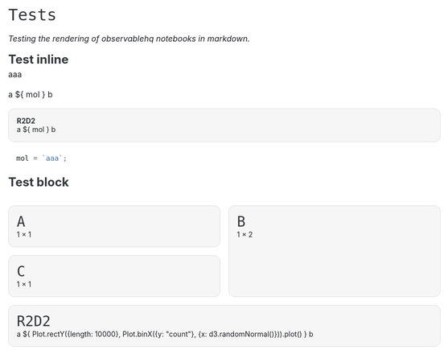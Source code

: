 # Tests

_Testing the rendering of observablehq notebooks in markdown._

## Test inline

<!-- a ${ Plot.rectY({length: 10000}, Plot.binX({y: "count"}, {x: d3.randomNormal()})).plot() } b -->

aaa

a ${ mol } b

<div class="card grid-colspan-2">
  <h4>R2D2</h4>
  a ${ mol } b
</div>

```js
mol = `aaa`;
```

## Test block

<style setup>
:root {
    --monospace: Menlo, Consolas, monospace;
    --monospace-font: 14px/1.5 var(--monospace);
    --serif: "Source Serif 4", "Iowan Old Style", "Apple Garamond", "Palatino Linotype", "Times New Roman", "Droid Serif", Times, serif, "Apple Color Emoji", "Segoe UI Emoji", "Segoe UI Symbol";
    --sans-serif: -apple-system, BlinkMacSystemFont, "avenir next", avenir, helvetica, "helvetica neue", ubuntu, roboto, noto, "segoe ui", arial, sans-serif;
    --theme-blue: #4269d0;
    --theme-green: #3ca951;
    --theme-red: #ff725c;
    --theme-yellow: #efb118
}

html {
    -webkit-text-size-adjust: 100%;
    -webkit-font-smoothing: antialiased;
    -moz-osx-font-smoothing: grayscale;
    background: var(--theme-background);
    color: var(--theme-foreground)
}

body {
    font: 17px/1.5 var(--serif);
    margin: 0
}

a[href] {
    color: var(--theme-foreground-focus)
}

h1,h2,h3,h4,h5,h6 {
    color: var(--theme-foreground-alt);
    font-weight: 700;
    line-height: 1.15;
    margin-top: 0;
    margin-bottom: .25rem;
    text-wrap: balance
}

h2+p,h3+p,h4+p,h2+table,h3+table,h4+table {
    margin-top: 0
}

h1+h2 {
    color: var(--theme-foreground);
    font-size: 20px;
    font-style: italic;
    font-weight: 400;
    margin-bottom: 1rem
}

a[href] {
    text-decoration: none
}

a[href]:hover,a[href]:focus {
    text-decoration: underline
}

h1 code,h2 code,h3 code,h4 code,h5 code,h6 code {
    font-size: 90%
}

pre {
    line-height: 1.5
}

pre,code,tt {
    font-family: var(--monospace);
    font-size: 14px
}

img {
    max-width: 100%
}

p,table,figure,figcaption,h1,h2,h3,h4,h5,h6,.katex-display {
    max-width: 640px
}

blockquote,ol,ul {
    max-width: 600px
}

blockquote {
    margin: 1rem 1.5rem
}

ul ol {
    padding-left: 28px
}

hr {
    height: 1px;
    margin: 1rem 0;
    padding: 1rem 0;
    border: none;
    background: no-repeat center/100% 1px linear-gradient(to right,var(--theme-foreground-faintest),var(--theme-foreground-faintest))
}

pre {
    background-color: var(--theme-background-alt);
    border-radius: 4px;
    margin: 1rem -1rem;
    max-width: 960px;
    min-height: 1.5em;
    padding: .5rem 1rem;
    overflow-x: auto;
    box-sizing: border-box
}

input:not([type]),input[type=email],input[type=number],input[type=password],input[type=range],input[type=search],input[type=tel],input[type=text],input[type=url] {
    width: 240px
}

input,canvas,button {
    vertical-align: middle
}

button,input,textarea {
    accent-color: var(--theme-blue)
}

table {
    width: 100%;
    border-collapse: collapse;
    font: 13px/1.2 var(--sans-serif)
}

table pre,table code,table tt {
    font-size: inherit;
    line-height: inherit
}

th>pre:only-child,td>pre:only-child {
    margin: 0;
    padding: 0
}

th {
    color: var(--theme-foreground);
    text-align: left;
    vertical-align: bottom
}

td {
    color: var(--theme-foreground-alt);
    vertical-align: top
}

th,td {
    padding: 3px 6.5px 3px 0
}

th:last-child,td:last-child {
    padding-right: 0
}

tr:not(:last-child) {
    border-bottom: solid 1px var(--theme-foreground-faintest)
}

thead tr {
    border-bottom: solid 1px var(--theme-foreground-fainter)
}

figure,table {
    margin: 1rem 0
}

figure img {
    max-width: 100%
}

figure>h2,figure>h3 {
    font-family: var(--sans-serif)
}

figure>h2 {
    font-size: 20px
}

figure>h3 {
    font-size: 16px;
    font-weight: 400
}

figcaption {
    font: small var(--sans-serif);
    color: var(--theme-foreground-muted)
}

a[href].observablehq-header-anchor {
    color: inherit
}

:root {
    --font-big: 700 32px/1 var(--sans-serif);
    --font-small: 14px var(--sans-serif)
}

.big {
    font: var(--font-big)
}

.small {
    font: var(--font-small)
}

.red {
    color: var(--theme-red)
}

.yellow {
    color: var(--theme-yellow)
}

.green {
    color: var(--theme-green)
}

.blue {
    color: var(--theme-blue)
}

.muted {
    color: var(--theme-foreground-muted)
}

.observablehq--draft>h1:first-of-type:after {
    content: " [DRAFT]";
    color: var(--theme-foreground-muted)
}

:root {
    --theme-caret: url("data:image/svg+xml,%3Csvg xmlns='http://www.w3.org/2000/svg' width='16' height='16' viewBox='0 0 16 16'%3E%3Cpath d='M5 7L8.125 9.5L11.25 7' stroke='black' stroke-width='1.5' stroke-linecap='round' fill='none'/%3E%3C/svg%3E");
    --theme-toggle: url("data:image/svg+xml,%3Csvg xmlns='http://www.w3.org/2000/svg' width='16' height='16' viewBox='0 0 16 16'%3E%3Cpath d='m10.5,11 2.5-3-2.5-3 M6,8h7' fill='none' stroke='black' stroke-width='2'/%3E%3Crect x='2' y='2' fill='currentColor' height='12' rx='0.5' width='2'/%3E%3C/svg%3E");
    --theme-magnifier: url("data:image/svg+xml,%3Csvg xmlns='http://www.w3.org/2000/svg' width='16' height='16' viewBox='0 0 16 16'%3E%3Cpath stroke='currentColor' stroke-width='2' fill='none' d='M15,15L10.5,10.5a3,3 0 1,0 -6 -6a3,3 0 1,0 6 6'%3E%3C/path%3E%3C/svg%3E");
    --observablehq-max-width: 1440px;
    --observablehq-header-height: 2.2rem;
    scroll-padding-top: 2.5rem
}

:root:has(#observablehq-header) {
    scroll-padding-top: calc(var(--observablehq-header-height) + 2.5rem)
}

body {
    max-width: var(--observablehq-max-width);
    margin: auto
}

#observablehq-main,#observablehq-header,#observablehq-footer {
    margin: 1rem auto
}

#observablehq-header {
    position: fixed;
    top: 0;
    left: calc(max(0rem,(100vw - var(--observablehq-max-width)) / 2) + var(--observablehq-inset-left) + 2rem);
    right: calc(max(0rem,(100vw - var(--observablehq-max-width)) / 2) + var(--observablehq-inset-right) + 2rem);
    z-index: 1;
    display: flex;
    align-items: center;
    gap: .5rem;
    height: var(--observablehq-header-height);
    margin: 0 -2rem 2rem;
    padding: 1rem 2rem .5rem;
    background: var(--theme-background);
    border-bottom: solid 1px var(--theme-foreground-faintest);
    font: 500 16px var(--sans-serif)
}

#observablehq-main {
    min-height: calc(100vh - 20rem);
    position: relative;
    z-index: 0
}

#observablehq-header~#observablehq-main {
    margin-top: calc(var(--observablehq-header-height) + 1.5rem + 2rem)
}

#observablehq-footer {
    display: block;
    margin-top: 10rem;
    font: 12px var(--sans-serif);
    color: var(--theme-foreground-faint)
}

#observablehq-footer nav {
    display: grid;
    max-width: 640px;
    grid-template-columns: 1fr 1fr;
    column-gap: 1rem;
    margin-bottom: 1rem
}

#observablehq-footer nav a {
    display: flex;
    flex-direction: column;
    border: 1px solid var(--theme-foreground-fainter);
    border-radius: 8px;
    padding: 1rem;
    line-height: 1rem;
    text-decoration: none
}

#observablehq-footer nav a span {
    font-size: 14px
}

#observablehq-footer nav a:hover span {
    text-decoration: underline
}

#observablehq-footer nav a:hover {
    border-color: var(--theme-foreground-focus)
}

#observablehq-footer nav a[rel=prev] {
    grid-column: 1;
    align-items: start
}

#observablehq-footer nav a[rel=next] {
    grid-column: 2;
    align-items: end
}

#observablehq-footer nav a:before {
    color: var(--theme-foreground-faint)
}

#observablehq-footer nav a[rel=prev]:before {
    content: "Previous page"
}

#observablehq-footer nav a[rel=next]:before {
    content: "Next page"
}

#observablehq-center {
    margin: 2rem;
    --observablehq-inset-left: 0rem;
    --observablehq-inset-right: 0rem
}

#observablehq-sidebar {
    --observablehq-sidebar-padding-left: max(0rem, (100vw - var(--observablehq-max-width)) / 2) ;
    position: fixed;
    background: var(--theme-background-alt);
    color: var(--theme-foreground-muted);
    font: 14px var(--sans-serif);
    visibility: hidden;
    font-weight: 500;
    width: calc(272px + var(--observablehq-sidebar-padding-left));
    z-index: 2;
    top: 0;
    bottom: 0;
    left: -272px;
    box-sizing: border-box;
    padding: 0 .5rem 1rem calc(var(--observablehq-sidebar-padding-left) + .5rem);
    overflow-y: auto
}

#observablehq-sidebar ol,#observablehq-toc ol {
    list-style: none;
    margin: 0;
    padding: 0
}

#observablehq-sidebar>ol,#observablehq-sidebar>details,#observablehq-sidebar>section {
    position: relative;
    padding-bottom: .5rem;
    margin: .5rem 0;
    border-bottom: solid 1px var(--theme-foreground-faintest)
}

#observablehq-sidebar>ol:first-child {
    position: sticky;
    top: 0;
    z-index: 1;
    font-size: 16px;
    font-weight: 700;
    padding-top: 1rem;
    margin: 0;
    color: var(--theme-foreground)
}

#observablehq-sidebar>ol:first-child:before {
    content: "";
    position: absolute;
    inset: 0 -.5rem;
    background: var(--theme-background-alt)
}

#observablehq-sidebar>ol:first-child>li {
    position: relative
}

#observablehq-sidebar>ol:first-child>li>a {
    height: calc(var(--observablehq-header-height) - 1rem)
}

#observablehq-sidebar>ol:last-child,#observablehq-sidebar>details:last-child,#observablehq-sidebar>section:last-child {
    border-bottom: none
}

#observablehq-sidebar summary {
    font-weight: 700;
    color: var(--theme-foreground);
    cursor: default
}

#observablehq-sidebar summary::-webkit-details-marker,#observablehq-sidebar summary::marker {
    display: none
}

#observablehq-sidebar details summary:after {
    position: absolute;
    right: 0;
    width: 1rem;
    height: 1rem;
    background: var(--theme-foreground-muted);
    content: "";
    -webkit-mask: var(--theme-caret);
    -webkit-mask-repeat: no-repeat;
    -webkit-mask-position: center;
    mask: var(--theme-caret);
    mask-repeat: no-repeat;
    mask-position: center;
    padding: .5rem;
    transition: transform .25s ease;
    transform: rotate(-90deg);
    transform-origin: 50% 50%
}

#observablehq-sidebar details summary:hover:after {
    color: var(--theme-foreground)
}

#observablehq-sidebar details[open] summary:after {
    transform: rotate(0)
}

#observablehq-sidebar-toggle {
    position: fixed;
    appearance: none;
    background: none;
    top: 0;
    left: 0;
    height: 100%;
    width: 2rem;
    display: flex;
    align-items: center;
    justify-content: center;
    cursor: e-resize;
    margin: 0;
    color: var(--theme-foreground-muted);
    z-index: 1
}

#observablehq-sidebar-close {
    position: absolute;
    top: 1rem;
    right: 0;
    width: 2rem;
    height: var(--observablehq-header-height);
    display: flex;
    align-items: center;
    justify-content: center;
    color: var(--theme-foreground-muted);
    cursor: w-resize;
    z-index: 2
}

#observablehq-sidebar-toggle:before,#observablehq-sidebar-close:before {
    content: "";
    width: 1rem;
    height: 1rem;
    background: currentColor;
    -webkit-mask: var(--theme-toggle);
    mask: var(--theme-toggle)
}

#observablehq-sidebar-close:before {
    transform: scaleX(-1)
}

#observablehq-sidebar summary,.observablehq-link a {
    display: flex;
    padding: .5rem 1rem .5rem 1.5rem;
    margin-left: -.5rem;
    align-items: center
}

#observablehq-sidebar summary a {
    flex-grow: 1;
    color: inherit
}

#observablehq-sidebar summary.observablehq-link {
    padding: 0;
    margin-left: 0
}

#observablehq-sidebar details summary:hover,.observablehq-link-active a,.observablehq-link a:hover {
    background: var(--theme-background)
}

.observablehq-link a:hover {
    color: var(--theme-foreground-focus)
}

#observablehq-toc {
    display: none;
    position: fixed;
    color: var(--theme-foreground-muted);
    font: 400 14px var(--sans-serif);
    z-index: 1;
    top: 0;
    right: calc(max(0rem,(100% - var(--observablehq-max-width)) / 2) + 1rem);
    bottom: 0;
    overflow-y: auto
}

#observablehq-header~#observablehq-toc {
    top: calc(var(--observablehq-header-height) + 1.5rem)
}

#observablehq-toc nav {
    width: 192px;
    margin: 2rem 0;
    padding: 0 1rem;
    box-sizing: border-box;
    border-left: solid 1px var(--theme-foreground-faintest)
}

#observablehq-toc div {
    font-weight: 700;
    color: var(--theme-foreground);
    margin-bottom: .5rem
}

.observablehq-secondary-link a {
    display: block;
    padding: .25rem 0
}

.observablehq-link:not(.observablehq-link-active) a[href]:not(:hover),.observablehq-secondary-link:not(.observablehq-secondary-link-active) a[href]:not(:hover) {
    color: inherit
}

.observablehq-link-active,.observablehq-secondary-link-active {
    position: relative
}

.observablehq-link-active:before,.observablehq-secondary-link-highlight {
    content: "";
    position: absolute;
    width: 3px;
    background: var(--theme-foreground-focus)
}

.observablehq-link-active:before {
    top: 0;
    bottom: 0;
    left: -.5rem
}

.observablehq-secondary-link-highlight {
    left: 1px;
    top: 2rem;
    height: 0;
    transition: top .15s ease,height .15s ease
}

#observablehq-sidebar {
    transition: visibility .15s 0ms,left .15s 0ms ease
}

#observablehq-sidebar:focus-within,#observablehq-sidebar-toggle:checked~#observablehq-sidebar {
    left: 0;
    visibility: initial;
    box-shadow: 0 0 8px 4px #0000001a;
    transition: visibility 0ms 0ms,left .15s 0ms ease
}

#observablehq-sidebar-backdrop {
    display: none;
    position: fixed;
    inset: 0;
    z-index: 2
}

#observablehq-sidebar-backdrop:has(~#observablehq-sidebar:focus-within),#observablehq-sidebar-toggle:checked~#observablehq-sidebar-backdrop {
    display: initial
}

@media (prefers-color-scheme: dark) {
    #observablehq-sidebar:focus-within,#observablehq-sidebar-toggle:checked~#observablehq-sidebar {
        box-shadow:0 0 8px 4px #00000080
    }
}

@media (min-width: calc(912px + 6rem)) {
    #observablehq-sidebar {
        transition:none!important
    }

    #observablehq-sidebar-toggle:checked~#observablehq-sidebar-backdrop {
        display: none
    }

    #observablehq-sidebar-toggle:checked~#observablehq-sidebar,#observablehq-sidebar-toggle:indeterminate~#observablehq-sidebar {
        left: 0;
        visibility: initial;
        box-shadow: none
    }

    #observablehq-sidebar-toggle:checked~#observablehq-center,#observablehq-sidebar-toggle:indeterminate~#observablehq-center {
        --observablehq-inset-left: calc(272px + 1rem) ;
        --observablehq-inset-right: 1rem;
        padding-left: var(--observablehq-inset-left);
        padding-right: 1rem
    }
}

@media (min-width: calc(832px + 5rem)) {
    #observablehq-toc~#observablehq-main {
        padding-right:calc(192px + 1rem)
    }

    #observablehq-toc {
        display: block
    }
}

@media (min-width: calc(912px + 6rem)) {
    #observablehq-sidebar-toggle:checked~#observablehq-center #observablehq-toc,#observablehq-sidebar-toggle:indeterminate~#observablehq-center #observablehq-toc {
        display:none
    }

    #observablehq-sidebar-toggle:checked~#observablehq-center #observablehq-toc~#observablehq-main,#observablehq-sidebar-toggle:indeterminate~#observablehq-center #observablehq-toc~#observablehq-main {
        padding-right: 0
    }
}

@media (min-width: calc(1104px + 7rem)) {
    #observablehq-sidebar-toggle:checked~#observablehq-center #observablehq-toc,#observablehq-sidebar-toggle:indeterminate~#observablehq-center #observablehq-toc,#observablehq-toc {
        display:block
    }

    #observablehq-sidebar-toggle:checked~#observablehq-center #observablehq-toc~#observablehq-main,#observablehq-sidebar-toggle:indeterminate~#observablehq-center #observablehq-toc~#observablehq-main {
        padding-right: calc(192px + 1rem)
    }
}

.observablehq-pre-container {
    position: relative;
    margin: 1rem -1rem;
    max-width: 960px
}

.observablehq-pre-container:after {
    position: absolute;
    top: 0;
    right: 0;
    height: 21px;
    font: 12px var(--sans-serif);
    color: var(--theme-foreground-muted);
    background: linear-gradient(to right,transparent,var(--theme-background-alt) 40%);
    padding: .5rem .5rem .5rem 1.5rem
}

.observablehq-pre-container[data-language]:after {
    content: attr(data-language)
}

.observablehq-pre-container pre {
    padding-right: 4rem;
    margin: 0;
    max-width: none
}

.observablehq-pre-copy {
    position: absolute;
    top: 0;
    right: 0;
    background: none;
    color: transparent;
    border: none;
    border-radius: 4px;
    padding: 0 8px;
    margin: 4px;
    height: 29px;
    cursor: pointer;
    z-index: 1;
    display: flex;
    align-items: center
}

.observablehq-pre-copied:before {
    content: "Copied!";
    position: absolute;
    right: calc(100% + .25rem);
    background: linear-gradient(to right,transparent,var(--theme-background-alt) 10%);
    color: var(--theme-green);
    font: var(--font-small);
    padding: 4px 8px 4px 16px;
    pointer-events: none;
    animation-name: observablehq-pre-copied;
    animation-duration: .25s;
    animation-direction: alternate;
    animation-iteration-count: 2
}

@keyframes observablehq-pre-copied {
    0% {
        opacity: 0;
        transform: translate(.5rem)
    }

    50% {
        opacity: 1
    }

    to {
        transform: translate(0)
    }
}

.observablehq-pre-container[data-copy] .observablehq-pre-copy,.observablehq-pre-container:hover .observablehq-pre-copy,.observablehq-pre-container .observablehq-pre-copy:focus {
    background: var(--theme-background-alt);
    color: var(--theme-foreground-faint)
}

.observablehq-pre-container .observablehq-pre-copy:hover {
    color: var(--theme-foreground-muted)
}

.observablehq-pre-container .observablehq-pre-copy:active {
    color: var(--theme-foreground);
    background: var(--theme-foreground-faintest)
}

#observablehq-sidebar.observablehq-search-results>ol:not(:first-child),#observablehq-sidebar.observablehq-search-results>details,#observablehq-sidebar.observablehq-search-results>section {
    display: none
}

#observablehq-search {
    position: relative;
    padding: .5rem 0 0;
    display: flex;
    align-items: center
}

#observablehq-search input {
    padding: 6px 4px 6px 2.2em;
    width: 100%;
    border: none;
    border-radius: 4px;
    background-color: var(--theme-background);
    font-size: 13.3px;
    height: 28px
}

#observablehq-search input::placeholder {
    color: var(--theme-foreground-faint)
}

#observablehq-search:before {
    position: absolute;
    left: .5rem;
    content: "";
    width: 1rem;
    height: 1rem;
    background: currentColor;
    -webkit-mask: var(--theme-magnifier);
    mask: var(--theme-magnifier);
    pointer-events: none
}

#observablehq-search:after {
    position: absolute;
    right: 6px;
    content: attr(data-shortcut);
    pointer-events: none
}

#observablehq-search:focus-within:after {
    content: ""
}

#observablehq-search-results {
    --relevance-width: 32px;
    position: absolute;
    overflow-y: auto;
    top: 6.5rem;
    left: var(--observablehq-sidebar-padding-left);
    right: .5rem;
    bottom: 0
}

#observablehq-search-results a span {
    max-width: 184px;
    white-space: nowrap;
    overflow: hidden;
    text-overflow: ellipsis
}

#observablehq-search-results div {
    text-align: right;
    font-size: 10px;
    margin: .5em
}

#observablehq-search-results li {
    position: relative;
    display: flex;
    align-items: center
}

#observablehq-search-results a {
    flex-grow: 1
}

#observablehq-search-results li:after,#observablehq-search-results a span:after {
    content: "";
    width: var(--relevance-width);
    height: 4px;
    position: absolute;
    top: 14px;
    right: .5em;
    border-radius: 2px;
    background: var(--theme-foreground-muted)
}

#observablehq-search-results li.observablehq-link-active:after {
    background: var(--theme-foreground-focus)
}

#observablehq-search-results a span:after {
    background: var(--theme-foreground-faintest)
}

#observablehq-search-results li[data-score="0"]:after {
    width: calc(var(--relevance-width) * .125)
}

#observablehq-search-results li[data-score="1"]:after {
    width: calc(var(--relevance-width) * .25)
}

#observablehq-search-results li[data-score="2"]:after {
    width: calc(var(--relevance-width) * .4375)
}

#observablehq-search-results li[data-score="3"]:after {
    width: calc(var(--relevance-width) * .625)
}

#observablehq-search-results li[data-score="4"]:after {
    width: calc(var(--relevance-width) * .8125)
}

@media print {
    #observablehq-center {
        padding-left: 1em!important
    }

    #observablehq-sidebar,#observablehq-footer {
        display: none!important
    }
}

#observablehq-main {
    container-type: inline-size
}

.grid {
    margin: 1rem 0;
    display: grid;
    gap: 1rem;
    grid-auto-rows: 1fr
}

.grid svg {
    overflow: visible
}

.grid figure {
    margin: 0
}

.grid>*>p:first-child {
    margin-top: 0
}

.grid>*>p:last-child {
    margin-bottom: 0
}

@container (min-width: 640px) {
    .grid-cols-2,.grid-cols-4 {
        grid-template-columns: repeat(2,minmax(0,1fr))
    }

    .grid-cols-2 .grid-colspan-2,.grid-cols-2 .grid-colspan-3,.grid-cols-2 .grid-colspan-4,.grid-cols-4 .grid-colspan-2,.grid-cols-4 .grid-colspan-3,.grid-cols-4 .grid-colspan-4 {
        grid-column: span 2
    }
}

@container (min-width: 720px) {
    .grid-cols-3 {
        grid-template-columns: repeat(3,minmax(0,1fr))
    }

    .grid-cols-3 .grid-colspan-2 {
        grid-column: span 2
    }

    .grid-cols-3 .grid-colspan-3 {
        grid-column: span 3
    }
}

@container (min-width: 1080px) {
    .grid-cols-4 {
        grid-template-columns: repeat(4,minmax(0,1fr))
    }

    .grid-cols-4 .grid-colspan-3 {
        grid-column: span 3
    }

    .grid-cols-4 .grid-colspan-4 {
        grid-column: span 4
    }
}

.grid-rowspan-2 {
    grid-row: span 2
}

.grid-rowspan-3 {
    grid-row: span 3
}

.grid-rowspan-4 {
    grid-row: span 4
}

.note,.tip,.warning,.caution {
    border-left: solid 1px;
    border-radius: 0 4px 4px 0;
    padding: 1rem 2rem;
    margin: 1rem 0;
    box-sizing: border-box;
    max-width: 640px
}

.note:before,.tip:before,.warning:before,.caution:before {
    display: block;
    margin-bottom: 1rem;
    font-weight: 700
}

.note {
    border-left-color: var(--theme-foreground-fainter);
    background-color: var(--theme-background-alt)
}

.note:before {
    content: "Note";
    color: var(--theme-foreground-muted)
}

.tip {
    border-left-color: var(--theme-green);
    background-color: color-mix(in srgb,var(--theme-green),var(--theme-background) 90%)
}

.tip:before {
    content: "Tip";
    color: var(--theme-green)
}

.warning {
    border-left-color: var(--theme-yellow);
    background-color: color-mix(in srgb,var(--theme-yellow),var(--theme-background) 90%)
}

.warning:before {
    content: "Warning";
    color: var(--theme-yellow)
}

.caution {
    border-left-color: var(--theme-red);
    background-color: color-mix(in srgb,var(--theme-red),var(--theme-background) 90%)
}

.caution:before {
    content: "Caution";
    color: var(--theme-red)
}

.note[label]:before,.tip[label]:before,.warning[label]:before,.caution[label]:before {
    content: attr(label)
}

.note>:first-child,.tip>:first-child,.warning>:first-child,.caution>:first-child {
    margin-top: 0
}

.note>:last-child,.tip>:last-child,.warning>:last-child,.caution>:last-child {
    margin-bottom: 0
}

.card {
    background: var(--theme-background-alt);
    border: solid 1px var(--theme-foreground-faintest);
    border-radius: .75rem;
    padding: 1rem;
    margin: 1rem 0;
    font: 14px var(--sans-serif)
}

.grid>.card {
    margin: 0
}

.card>:first-child,.card>:first-child>:first-child {
    margin-top: 0
}

.card>:last-child,.card>:last-child>:last-child {
    margin-bottom: 0
}

.card h2,.card h3 {
    font-size: inherit
}

.card h2 {
    font-weight: 500;
    font-size: 15px
}

.card h3 {
    font-weight: 400;
    color: var(--theme-foreground-muted)
}

.card h2~svg,.card h3~svg,.card h2~p,.card h3~p {
    margin-top: 1rem
}

.observablehq--block:empty {
    margin: 0
}

@keyframes observablehq-loading {
    0% {
        transform: rotate(0)
    }

    to {
        transform: rotate(360deg)
    }
}

observablehq-loading {
    font: var(--monospace-font);
    color: var(--theme-foreground-muted);
    display: inline-block;
    transform-origin: .32em 55%;
    animation-name: observablehq-loading;
    animation-timing-function: linear;
    animation-duration: 1s;
    animation-iteration-count: infinite
}

observablehq-loading:before {
    content: "\21bb"
}

.observablehq--block observablehq-loading {
    display: block
}

.observablehq--block {
    margin: 1rem 0
}

.observablehq--block .observablehq,.observablehq--block .observablehq--inspect {
    display: block
}

.observablehq--collapsed,.observablehq--expanded.observablehq--inspect a {
    cursor: pointer
}

.observablehq--caret {
    margin-right: 4px;
    vertical-align: baseline
}

.observablehq--field {
    text-indent: -1rem;
    margin-left: 1rem
}

.observablehq--inspect {
    font: var(--monospace-font);
    overflow-x: auto;
    white-space: pre
}

.observablehq--inspect.observablehq--import {
    white-space: normal
}

.observablehq--inspect::-webkit-scrollbar {
    display: none
}

.observablehq--error .observablehq--inspect {
    word-break: break-all;
    white-space: pre-wrap
}

.observablehq--string-expand {
    margin-left: 6px;
    padding: 2px 6px;
    border-radius: 2px;
    font-size: 80%;
    background: var(--theme-background-alt);
    cursor: pointer;
    vertical-align: middle
}

.observablehq--keyword,.hljs-doctag,.hljs-keyword,.hljs-meta .hljs-keyword,.hljs-template-tag,.hljs-template-variable,.hljs-type,.hljs-variable.language_ {
    color: var(--syntax-keyword)
}

.observablehq--symbol,.hljs-title,.hljs-title.class_,.hljs-title.class_.inherited__,.hljs-title.function_ {
    color: var(--syntax-entity)
}

.observablehq--index,.observablehq--key,.hljs-attr,.hljs-attribute,.hljs-meta,.hljs-operator,.hljs-variable,.hljs-selector-attr,.hljs-selector-class,.hljs-selector-id {
    color: var(--syntax-constant)
}

.observablehq--regexp,.observablehq--string,.hljs-regexp,.hljs-string,.hljs-meta .hljs-string {
    color: var(--syntax-string)
}

.observablehq--null,.observablehq--undefined,.hljs-built_in,.hljs-literal,.hljs-symbol {
    color: var(--syntax-variable)
}

.observablehq--prototype-key,.observablehq--empty,.hljs-comment,.hljs-formula {
    color: var(--syntax-comment)
}

.observablehq--bigint,.observablehq--boolean,.observablehq--date,.observablehq--forbidden,.observablehq--number,.hljs-name,.hljs-number,.hljs-quote,.hljs-selector-tag,.hljs-selector-pseudo {
    color: var(--syntax-entity-tag)
}

.hljs-subst {
    color: var(--syntax-storage-modifier-import)
}

.hljs-section {
    color: var(--syntax-markup-heading);
    font-weight: 700
}

.hljs-bullet {
    color: var(--syntax-markup-list)
}

.hljs-emphasis {
    color: var(--syntax-markup-italic);
    font-style: italic
}

.hljs-strong {
    color: var(--syntax-markup-bold);
    font-weight: 700
}

.hljs-addition {
    color: var(--syntax-markup-inserted);
    background-color: var(--syntax-markup-inserted-background)
}

.hljs-deletion {
    color: var(--syntax-markup-deleted);
    background-color: var(--syntax-markup-deleted-background)
}

.observablehq--empty {
    font-style: oblique
}

.observablehq--error {
    color: var(--syntax-keyword)
}

.plot-d6a7b5 {
    --plot-background: var(--theme-background)
}

p .plot-d6a7b5 {
    display: inline-block
}

@media (prefers-color-scheme: light) {
    :root {
        --syntax-keyword: #d73a49;
        --syntax-entity: #6f42c1;
        --syntax-constant: #005cc5;
        --syntax-string: #032f62;
        --syntax-variable: #e36209;
        --syntax-comment: var(--theme-foreground-muted);
        --syntax-entity-tag: #22863a;
        --syntax-storage-modifier-import: #24292e;
        --syntax-markup-heading: #005cc5;
        --syntax-markup-list: #735c0f;
        --syntax-markup-italic: #24292e;
        --syntax-markup-bold: #24292e;
        --syntax-markup-inserted: #22863a;
        --syntax-markup-inserted-background: #f0fff4;
        --syntax-markup-deleted: #b31d28;
        --syntax-markup-deleted-background: #ffeef0
    }
}

@media (prefers-color-scheme: light) {
    :root {
        --theme-background-b: color-mix(in srgb, var(--theme-foreground) 4%, var(--theme-background-a));
        --theme-background: var(--theme-background-a);
        --theme-background-alt: var(--theme-background-b);
        --theme-foreground-alt: color-mix(in srgb, var(--theme-foreground) 90%, var(--theme-background-a));
        --theme-foreground-muted: color-mix(in srgb, var(--theme-foreground) 60%, var(--theme-background-a));
        --theme-foreground-faint: color-mix(in srgb, var(--theme-foreground) 50%, var(--theme-background-a));
        --theme-foreground-fainter: color-mix(in srgb, var(--theme-foreground) 30%, var(--theme-background-a));
        --theme-foreground-faintest: color-mix(in srgb, var(--theme-foreground) 14%, var(--theme-background-a));
        color-scheme: light
    }
}

@media (prefers-color-scheme: light) {
    :root {
        --theme-foreground: #1b1e23;
        --theme-foreground-focus: #3b5fc0;
        --theme-background-a: #ffffff
    }
}

@media (prefers-color-scheme: dark) {
    :root {
        --syntax-keyword: #ff7b72;
        --syntax-entity: #d2a8ff;
        --syntax-constant: #79c0ff;
        --syntax-string: #a5d6ff;
        --syntax-variable: #ffa657;
        --syntax-comment: var(--theme-foreground-muted);
        --syntax-entity-tag: #7ee787;
        --syntax-storage-modifier-import: #c9d1d9;
        --syntax-markup-heading: #1f6feb;
        --syntax-markup-list: #f2cc60;
        --syntax-markup-italic: #c9d1d9;
        --syntax-markup-bold: #c9d1d9;
        --syntax-markup-inserted: #aff5b4;
        --syntax-markup-inserted-background: #033a16;
        --syntax-markup-deleted: #ffdcd7;
        --syntax-markup-deleted-background: #67060c
    }
}

@media (prefers-color-scheme: dark) {
    :root {
        --theme-background-a: color-mix(in srgb, var(--theme-foreground) 4%, var(--theme-background-b));
        --theme-background: var(--theme-background-a);
        --theme-background-alt: var(--theme-background-b);
        --theme-foreground-alt: color-mix(in srgb, var(--theme-foreground) 90%, var(--theme-background-b));
        --theme-foreground-muted: color-mix(in srgb, var(--theme-foreground) 60%, var(--theme-background-b));
        --theme-foreground-faint: color-mix(in srgb, var(--theme-foreground) 50%, var(--theme-background-b));
        --theme-foreground-fainter: color-mix(in srgb, var(--theme-foreground) 30%, var(--theme-background-b));
        --theme-foreground-faintest: color-mix(in srgb, var(--theme-foreground) 14%, var(--theme-background-b));
        color-scheme: dark
    }
}

@media (prefers-color-scheme: dark) {
    :root {
        --theme-foreground: #dfdfd6;
        --theme-foreground-focus: oklch(.712564 .257662 265.758);
        --theme-background-b: #161616
    }
}

:root {
    --sans-serif: Inter, -apple-system, BlinkMacSystemFont, "avenir next", avenir, helvetica, "helvetica neue", ubuntu, roboto, noto, "segoe ui", arial, sans-serif;
    --monospace: "Spline Sans Mono", Menlo, Consolas, monospace;
    --theme-foreground-focus: #148576
}

h1 code,h2 code,h3 code,h4 code,h5 code,h6 code,code,tt {
    font-size: revert
}

code:not(pre code,h1 code,h2 code,h3 code,h4 code,h5 code,h6 code) {
    color: var(--theme-foreground-alt);
    background-color: var(--theme-background-alt);
    padding: 2px 4px;
    border-radius: 4px
}

@media (prefers-color-scheme: dark) {
    :root {
        --theme-foreground: #f5f5f5;
        --theme-foreground-focus: #37d5be
    }
}

#observablehq-header a[href] {
    color: inherit
}

#observablehq-header a[target=_blank],.observablehq-link a[target=_blank] {
    display: flex;
    align-items: center;
    gap: .25rem;
    text-decoration: none
}

#observablehq-header a[target=_blank]:is(:hover,:focus) span,.observablehq-link a[target=_blank]:is(:hover,:focus) span {
    text-decoration: underline
}

#observablehq-header a[target=_blank]:after,.observablehq-link a[target=_blank]:after {
    content: "\2197"
}

#observablehq-header a[target=_blank][data-decoration]:after {
    content: attr(data-decoration)
}

#observablehq-header a[target=_blank]:not(:hover,:focus):after {
    color: var(--theme-foreground-muted)
}

.observablehq-link a[target=_blank]:not(:hover,:focus):after {
    color: var(--theme-foreground-faint)
}

.observablehq-link-active a[target=_blank]:not(:hover,:focus):after {
    color: var(--theme-foreground-focus)
}

body {
    font: 16px/1.5 var(--sans-serif)
}

#observablehq-main {
    min-height: calc(100vh - 23.8rem)
}

#observablehq-main a[href]:not(.observablehq-header-anchor) {
    color: inherit;
    text-decoration: underline
}

h1 {
    font-family: var(--monospace);
    font-weight: 500
}

#observablehq-header {
    container-type: inline-size
}

@container not (min-width: 640px) {
    .hide-if-small {
        display: none!important
    }
}

@media (min-width: calc(912px + 6rem)) {
    #observablehq-sidebar-toggle:is(:checked,:indeterminate)~#observablehq-center .hide-if-sidebar {
        display:none!important
    }
}

#observablehq-sidebar>ol:first-child>li:before {
    display: none
}

#observablehq-sidebar>ol:first-child>li>a {
    background: none;
    color: inherit
}

a.observablehq-version-badge {
    font: 500 12px var(--sans-serif);
    display: inline-block;
    vertical-align: top;
    padding: 2px 8px;
    color: var(--theme-green);
    background: color-mix(in srgb,var(--theme-green),transparent 80%);
    border-radius: 12px
}

.observablehq-version-badge:before {
    content: attr(data-version)
}
</style>

<div id="observablehq-main">
    <div class="grid grid-cols-2">
        <div class="card"><h1>A</h1>1 × 1</div>
        <div class="card grid-rowspan-2"><h1>B</h1>1 × 2</div>
        <div class="card"><h1>C</h1>1 × 1</div>
        <div class="card grid-colspan-2">
            <h1>R2D2</h1>
            a ${ Plot.rectY({length: 10000}, Plot.binX({y: "count"}, {x: d3.randomNormal()})).plot() } b
        </div>
    </div>
</div>
